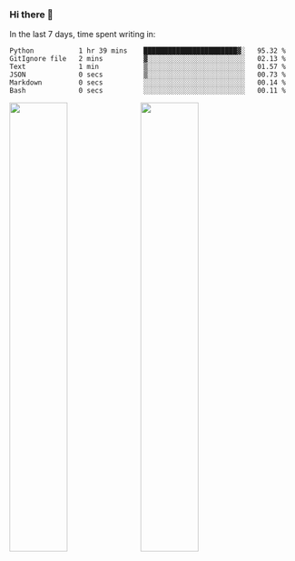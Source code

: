 ### Hi there 👋

In the last 7 days, time spent writing in:

<!--START_SECTION:waka-->

```text
Python           1 hr 39 mins    ███████████████████████▓░   95.32 %
GitIgnore file   2 mins          ▓░░░░░░░░░░░░░░░░░░░░░░░░   02.13 %
Text             1 min           ▒░░░░░░░░░░░░░░░░░░░░░░░░   01.57 %
JSON             0 secs          ▒░░░░░░░░░░░░░░░░░░░░░░░░   00.73 %
Markdown         0 secs          ░░░░░░░░░░░░░░░░░░░░░░░░░   00.14 %
Bash             0 secs          ░░░░░░░░░░░░░░░░░░░░░░░░░   00.11 %
```

<!--END_SECTION:waka-->

<img src="https://wakatime.com/share/@jimtje/5d0c92de-08f8-4a72-8f2f-6a9693d1e318.svg" width=45% height=45%> <img src="https://wakatime.com/share/@jimtje/501498ae-bda5-4da7-a89d-b40bcdd5556d.svg" width=45% height=45%>
